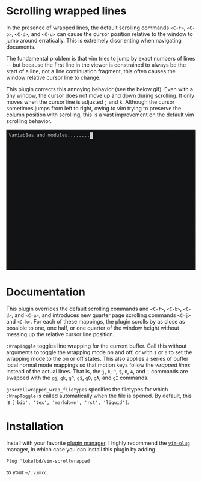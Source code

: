 # Scrolling wrapped lines
In the presence of wrapped lines, the default scrolling commands `<C-f>`, `<C-b>`, `<C-d>`, and `<C-u>` can cause the cursor position relative to the window to jump around erratically. This is extremely disorienting
when navigating documents.

The fundamental problem is that vim tries to
jump by exact numbers of lines
-- but because the first line in the viewer
is constrained to always be the start of a line, not a line continuation
fragment, this often causes the window relative cursor line
to change.

This plugin corrects this annoying behavior (see the below gif). Even with a tiny window, the cursor does not move up and down during scrolling. It only moves when the cursor line is adjusted `j` and `k`. Although the cursor sometimes jumps from left to right, owing to vim trying to preserve the column position with scrolling, this is a vast improvement on the default vim scrolling behavior.

<!-- ![](rec.gif) -->
<img src="rec.gif" width="600">

# Documentation
This plugin overrides the default scrolling commands and `<C-f>`, `<C-b>`, `<C-d>`, and `<C-u>`, and introduces new quarter page scrolling commands `<C-j>` and `<C-k>`. For each of these mappings, the plugin scrolls by as close as possible to one, one half, or one quarter of
the window height without messing up the relative cursor line position.

`:WrapToggle` toggles line wrapping for the current buffer. Call this without arguments to toggle the wrapping mode on and off, or with `1` or `0` to set the wrapping mode to the on or off states. This also applies a series of buffer local normal mode mappings so that motion keys follow the *wrapped lines* instead of the actual lines. That is, the `j`, `k`, `^`, `$`, `0`, `A`, and `I` commands are swapped with the `gj`, `gk`, `g^`, `g$`, `g0`, `gA`, and `gI` commands.

`g:scrollwrapped_wrap_filetypes` specifies the filetypes for which `:WrapToggle` is called automatically when the file is opened. By default, this is `['bib', 'tex', 'markdown', 'rst', 'liquid']`.

# Installation
Install with your favorite [plugin manager](https://vi.stackexchange.com/questions/388/what-is-the-difference-between-the-vim-plugin-managers).
I highly recommend the [`vim-plug`](https://github.com/junegunn/vim-plug) manager,
in which case you can install this plugin by adding
```
Plug 'lukelbd/vim-scrollwrapped'
```
to your `~/.vimrc`.

